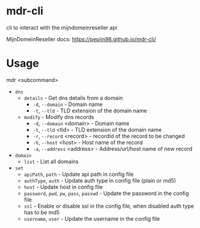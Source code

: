 # mdr-cli
cli to interact with the mijndomeinreseller api

MijnDomeinReseller docs: https://pepijn98.github.io/mdr-cli/

# Usage
mdr \<subcommand\>

- `dns`
    - `details` - Get dns details from a domain
        - `-d`, `--domain` <domain>     - Domain name                     
        - `-t`, `--tld` <tld>           - TLD extension of the domain name
    - `modify`  - Modify dns records
        - `-d`, `--domain` \<domain\>   - Domain name                         
        - `-t`, `--tld` \<tld\>         - TLD extension of the domain name    
        - `-r`, `--record` \<record\>   - recordId of the record to be changed
        - `-h`, `--host` \<host\>       - Host name of the record             
        - `-a`, `--address` \<address\> - Address/url/host name of new record
- `domain`
    - `list` - List all domains
- `set`
    - `apiPath`, `path`                         - Update api path in config file                                                 
    - `authType`, `auth`                        - Update auth type in config file (plain or md5)                                 
    - `host`                                    - Update host in config file                                                     
    - `password`, `pwd`, `pw`, `pass`, `passwd` - Update the password in the config file                                         
    - `ssl`                                     - Enable or disable ssl in the config file, when disabled auth type has to be md5
    - `username`, `user`                        - Update the username in the config file
